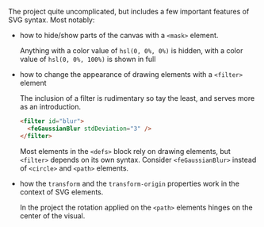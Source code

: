 The project quite uncomplicated, but includes a few important features of SVG syntax. Most notably:

- how to hide/show parts of the canvas with a `<mask>` element.

  Anything with a color value of `hsl(0, 0%, 0%)` is hidden, with a color value of `hsl(0, 0%, 100%)` is shown in full

- how to change the appearance of drawing elements with a `<filter>` element

  The inclusion of a filter is rudimentary so tay the least, and serves more as an introduction.

  ```html
  <filter id="blur">
    <feGaussianBlur stdDeviation="3" />
  </filter>
  ```

  Most elements in the `<defs>` block rely on drawing elements, but `<filter>` depends on its own syntax. Consider `<feGaussianBlur>` instead of `<circle>` and `<path>` elements.

- how the `transform` and the `transform-origin` properties work in the context of SVG elements.

  In the project the rotation applied on the `<path>` elements hinges on the center of the visual.
